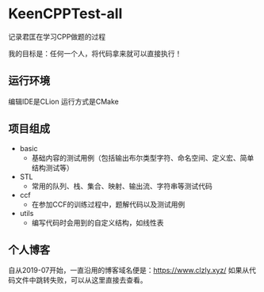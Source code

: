 # KeenCPPTest-all
记录君匡在学习CPP做题的过程

我的目标是：任何一个人，将代码拿来就可以直接执行！

## 运行环境
编辑IDE是CLion
运行方式是CMake

## 项目组成
- basic
  - 基础内容的测试用例（包括输出布尔类型字符、命名空间、定义宏、简单结构测试等）
- STL
  - 常用的队列、栈、集合、映射、输出流、字符串等测试代码
- ccf
  - 在参加CCF的训练过程中，题解代码以及测试用例
- utils
  - 编写代码时会用到的自定义结构，如线性表

## 个人博客
自从2019-07开始，一直沿用的博客域名便是：https://www.clzly.xyz/
如果从代码文件中跳转失败，可以从这里直接去查看。